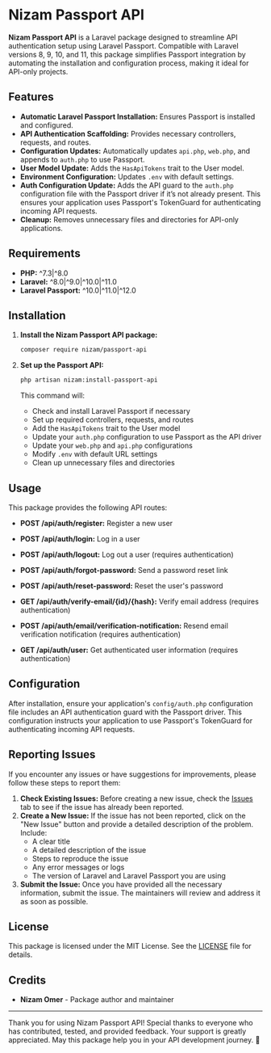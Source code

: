 # Nizam Passport API

**Nizam Passport API** is a Laravel package designed to streamline API authentication setup using Laravel Passport. Compatible with Laravel versions 8, 9, 10, and 11, this package simplifies Passport integration by automating the installation and configuration process, making it ideal for API-only projects.

## Features

-   **Automatic Laravel Passport Installation:** Ensures Passport is installed and configured.
-   **API Authentication Scaffolding:** Provides necessary controllers, requests, and routes.
-   **Configuration Updates:** Automatically updates `api.php`, `web.php`, and appends to `auth.php` to use Passport.
-   **User Model Update:** Adds the `HasApiTokens` trait to the User model.
-   **Environment Configuration:** Updates `.env` with default settings.
-   **Auth Configuration Update:** Adds the API guard to the `auth.php` configuration file with the Passport driver if it’s not already present. This ensures your application uses Passport's TokenGuard for authenticating incoming API requests.
-   **Cleanup:** Removes unnecessary files and directories for API-only applications.

## Requirements

-   **PHP:** ^7.3|^8.0
-   **Laravel:** ^8.0|^9.0|^10.0|^11.0
-   **Laravel Passport:** ^10.0|^11.0|^12.0

## Installation

1. **Install the Nizam Passport API package:**

    ```bash
    composer require nizam/passport-api
    ```

2. **Set up the Passport API:**

    ```bash
    php artisan nizam:install-passport-api
    ```

    This command will:

    - Check and install Laravel Passport if necessary
    - Set up required controllers, requests, and routes
    - Add the `HasApiTokens` trait to the User model
    - Update your `auth.php` configuration to use Passport as the API driver
    - Update your `web.php` and `api.php` configurations
    - Modify `.env` with default URL settings
    - Clean up unnecessary files and directories

## Usage

This package provides the following API routes:

-   **POST /api/auth/register:** Register a new user
-   **POST /api/auth/login:** Log in a user
-   **POST /api/auth/logout:** Log out a user (requires authentication)
-   **POST /api/auth/forgot-password:** Send a password reset link
-   **POST /api/auth/reset-password:** Reset the user's password
-   **GET /api/auth/verify-email/{id}/{hash}:** Verify email address (requires authentication)
-   **POST /api/auth/email/verification-notification:** Resend email verification notification (requires authentication)

-   **GET /api/auth/user:** Get authenticated user information (requires authentication)

## Configuration

After installation, ensure your application's `config/auth.php` configuration file includes an API authentication guard with the Passport driver. This configuration instructs your application to use Passport's TokenGuard for authenticating incoming API requests.

## Reporting Issues

If you encounter any issues or have suggestions for improvements, please follow these steps to report them:

1. **Check Existing Issues:** Before creating a new issue, check the [Issues](https://github.com/nizaamomer/passport-api/issues) tab to see if the issue has already been reported.
2. **Create a New Issue:** If the issue has not been reported, click on the "New Issue" button and provide a detailed description of the problem. Include:
    - A clear title
    - A detailed description of the issue
    - Steps to reproduce the issue
    - Any error messages or logs
    - The version of Laravel and Laravel Passport you are using
3. **Submit the Issue:** Once you have provided all the necessary information, submit the issue. The maintainers will review and address it as soon as possible.

## License

This package is licensed under the MIT License. See the [LICENSE](LICENSE) file for details.

## Credits

-   **Nizam Omer** - Package author and maintainer

---

Thank you for using Nizam Passport API! Special thanks to everyone who has contributed, tested, and provided feedback. Your support is greatly appreciated. May this package help you in your API development journey. 🙏
